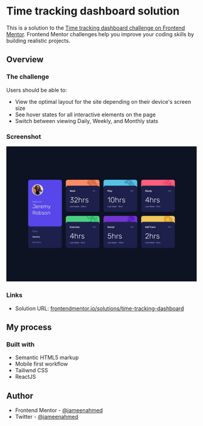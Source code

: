 # Time tracking dashboard solution

This is a solution to the [Time tracking dashboard challenge on Frontend Mentor](https://www.frontendmentor.io/challenges/time-tracking-dashboard-UIQ7167Jw). Frontend Mentor challenges help you improve your coding skills by building realistic projects.

## Overview

### The challenge

Users should be able to:

- View the optimal layout for the site depending on their device's screen size
- See hover states for all interactive elements on the page
- Switch between viewing Daily, Weekly, and Monthly stats

### Screenshot

![Desktop Design](design/desktop-design.jpg)

### Links

- Solution URL: [frontendmentor.io/solutions/time-tracking-dashboard](https://www.frontendmentor.io/solutions/time-tracking-dashboard-using-reactjs-er1Lafs1_Y)

## My process

### Built with

- Semantic HTML5 markup
- Mobile first workflow
- Tailiwnd CSS
- ReactJS

## Author

- Frontend Mentor - [@iameenahmed](https://www.frontendmentor.io/profile/iameenahmed)
- Twitter - [@iameenahmed](https://www.twitter.com/iameenahmed)
